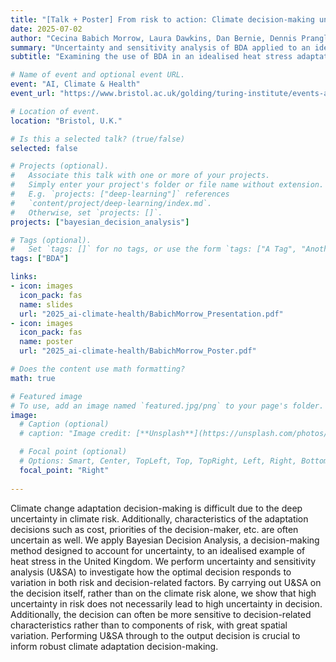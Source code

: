 ```yaml
---
title: "[Talk + Poster] From risk to action: Climate decision-making under deep uncertainty"
date: 2025-07-02
author: "Cecina Babich Morrow, Laura Dawkins, Dan Bernie, Dennis Prangle"
summary: "Uncertainty and sensitivity analysis of BDA applied to an idealised example of heat stress mitigation."
subtitle: "Examining the use of BDA in an idealised heat stress adaptation decision."

# Name of event and optional event URL.
event: "AI, Climate & Health"
event_url: "https://www.bristol.ac.uk/golding/turing-institute/events-and-opportunities/gw4-ai-data-science-events/"

# Location of event.
location: "Bristol, U.K."

# Is this a selected talk? (true/false)
selected: false

# Projects (optional).
#   Associate this talk with one or more of your projects.
#   Simply enter your project's folder or file name without extension.
#   E.g. `projects: ["deep-learning"]` references 
#   `content/project/deep-learning/index.md`.
#   Otherwise, set `projects: []`.
projects: ["bayesian_decision_analysis"]

# Tags (optional).
#   Set `tags: []` for no tags, or use the form `tags: ["A Tag", "Another Tag"]` for one or more tags.
tags: ["BDA"]

links:
- icon: images
  icon_pack: fas
  name: slides
  url: "2025_ai-climate-health/BabichMorrow_Presentation.pdf"
- icon: images
  icon_pack: fas
  name: poster
  url: "2025_ai-climate-health/BabichMorrow_Poster.pdf"

# Does the content use math formatting?
math: true

# Featured image
# To use, add an image named `featured.jpg/png` to your page's folder. 
image:
  # Caption (optional)
  # caption: "Image credit: [**Unsplash**](https://unsplash.com/photos/bzdhc5b3Bxs)"

  # Focal point (optional)
  # Options: Smart, Center, TopLeft, Top, TopRight, Left, Right, BottomLeft, Bottom, BottomRight
  focal_point: "Right"
  
---
```


Climate change adaptation decision-making is difficult due to the deep uncertainty in
climate risk. Additionally, characteristics of the adaptation decisions such as cost,
priorities of the decision-maker, etc. are often uncertain as well. We apply Bayesian
Decision Analysis, a decision-making method designed to account for uncertainty, to
an idealised example of heat stress in the United Kingdom.
We perform uncertainty and sensitivity analysis (U&SA) to investigate how the optimal
decision responds to variation in both risk and decision-related factors. By carrying out
U&SA on the decision itself, rather than on the climate risk alone, we show that high
uncertainty in risk does not necessarily lead to high uncertainty in decision.
Additionally, the decision can often be more sensitive to decision-related
characteristics rather than to components of risk, with great spatial variation.
Performing U&SA through to the output decision is crucial to inform robust climate
adaptation decision-making.

